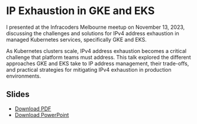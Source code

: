 # IP Exhaustion in GKE and EKS

I presented at the Infracoders Melbourne meetup on November 13, 2023, discussing the challenges and solutions for IPv4 address exhaustion in managed Kubernetes services, specifically GKE and EKS.

As Kubernetes clusters scale, IPv4 address exhaustion becomes a critical challenge that platform teams must address. This talk explored the different approaches GKE and EKS take to IP address management, their trade-offs, and practical strategies for mitigating IPv4 exhaustion in production environments.

## Slides

- [Download PDF](./GKE-EKS-IP-Exhaustion.pdf)
- [Download PowerPoint](./GKE-EKS-IP-Exhaustion.pptx)
